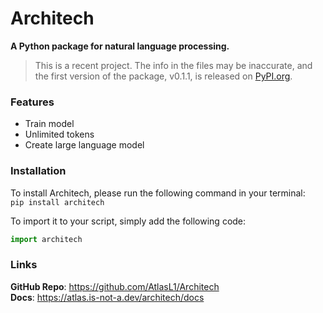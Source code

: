 # Architech
**A Python package for natural language processing.**

> This is a recent project. The info in the files may be inaccurate, and the first version of the package, v0.1.1, is released on [PyPI.org](https://pypi.org/project/architech/). 

### Features
- Train model
- Unlimited tokens
- Create large language model

### Installation
To install Architech, please run the following command in your terminal: <br>
```pip install architech```

To import it to your script, simply add the following code: <br>
```python
import architech
```

### Links
**GitHub Repo**: https://github.com/AtlasL1/Architech <br>
**Docs**: https://atlas.is-not-a.dev/architech/docs
